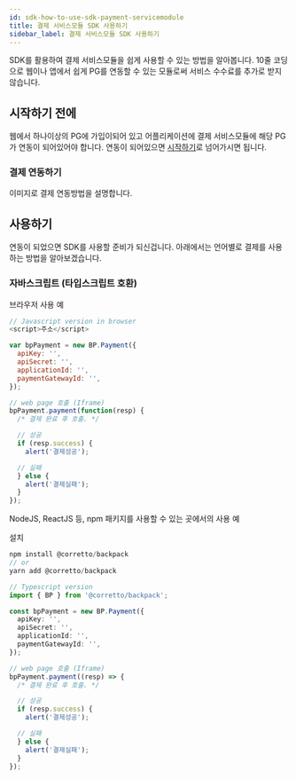```yaml
---
id: sdk-how-to-use-sdk-payment-servicemodule
title: 결제 서비스모듈 SDK 사용하기
sidebar_label: 결제 서비스모듈 SDK 사용하기
---
```


SDK를 활용하여 결제 서비스모듈을 쉽게 사용할 수 있는 방법을 알아봅니다. 10줄 코딩으로 웹이나 앱에서 쉽게 PG를 연동할 수 있는 모듈로써 서비스 수수료를 추가로 받지 않습니다.

## 시작하기 전에

웹에서 하나이상의 PG에 가입이되어 있고 어플리케이션에 결제 서비스모듈에 해당 PG가 연동이 되어있어야 합니다.
연동이 되어있으면 [시작하기](https://naver.com)로 넘어가시면 됩니다.

### 결제 연동하기

이미지로 결제 연동방법을 설명합니다.

## 사용하기

연동이 되었으면 SDK를 사용할 준비가 되신겁니다. 아래에서는 언어별로 결제를 사용하는 방법을 알아보겠습니다.

### 자바스크립트 (타입스크립트 호환)

브라우저 사용 예

```Javascript
// Javascript version in browser
<script>주소</script>

var bpPayment = new BP.Payment({
  apiKey: '',
  apiSecret: '',
  applicationId: '',
  paymentGatewayId: '',
});

// web page 호출 (Iframe)
bpPayment.payment(function(resp) {
  /* 결제 완료 후 호출. */

  // 성공
  if (resp.success) {
    alert('결제성공');

  // 실패
  } else {
    alert('결제실패');
  }
});

```

NodeJS, ReactJS 등, npm 패키지를 사용할 수 있는 곳에서의 사용 예

설치

```Javascript
npm install @corretto/backpack
// or
yarn add @corretto/backpack
```

```Typescript
// Typescript version
import { BP } from '@corretto/backpack';

const bpPayment = new BP.Payment({
  apiKey: '',
  apiSecret: '',
  applicationId: '',
  paymentGatewayId: '',
});

// web page 호출 (Iframe)
bpPayment.payment((resp) => {
  /* 결제 완료 후 호출. */

  // 성공
  if (resp.success) {
    alert('결제성공');

  // 실패
  } else {
    alert('결제실패');
  }
});

```
